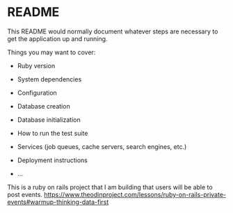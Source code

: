 # README

This README would normally document whatever steps are necessary to get the
application up and running.

Things you may want to cover:

* Ruby version

* System dependencies

* Configuration

* Database creation

* Database initialization

* How to run the test suite

* Services (job queues, cache servers, search engines, etc.)

* Deployment instructions

* ...


This is a ruby on rails project that I am building that users will be able to post events. https://www.theodinproject.com/lessons/ruby-on-rails-private-events#warmup-thinking-data-first
